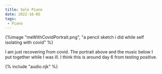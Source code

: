 ```yaml
---
title: Solo Piano
date: 2022-16-05
tags:
 - Piano
---
```



{%image "meWithCovidPortrait.png", "a pencil sketch i did while self isolating with covid" %}

I am just recovering from covid. The portrait above and the music below I put
together while I was ill. I think this is around day 6 from testing positive. 

<audio id="song"><source src="{{ '/posts/assets/music/pianoSolo.mp3' | url }}"/></audio>
<audio id="songB"><source src="{{ '/posts/assets/music/pianoSolo.mp3' | url }}"/></audio>
{% include "audio.njk" %}

